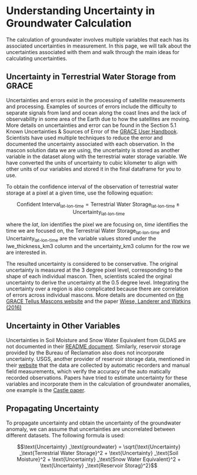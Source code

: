 # Understanding Uncertainty in Groundwater Calculation

The calculation of groundwater involves multiple variables that each has its associated uncertainties in measurement. In this page, we will talk about the uncertainties associated with them and walk through the main ideas for calculating uncertainties.

## Uncertainty in Terrestrial Water Storage from GRACE
Uncertainties and errors exist in the processing of satellite measurements and processing. Examples of sources of errors include the difficulty to separate signals from land and ocean along the coast lines and the lack of observability in some area of the Earth due to how the satellites are moving. More details on uncertainties and error can be found in the Section 5.1 Known Uncertainties & Sources of Error of the [GRACE User Handbook](https://deotb6e7tfubr.cloudfront.net/s3-edaf5da92e0ce48fb61175c28b67e95d/podaac-ops-cumulus-docs.s3.us-west-2.amazonaws.com/gracefo/open/docs/GRACE-FO_L3_Handbook_JPL.pdf?A-userid=None&Expires=1691775191&Signature=hg9xblOoxGYd6Y4nT6lDtUVJfyYE9iB4GuXJi8rBsajgAq1CW2ctZHK-nHkLGDB4U0GbLKywoUI4h3QIN27MZorTUU2osEa6PDDEqniPfumQLqTdES7sgK2eBwYHKp8ac07-hFyfJ6bxhFwj-OKYMfS5mw1SLtGbjenc3LGLEOaQ-SVA~aNDQ-2QjCzFqtb-H9CXBGy6ZLNaU6fEzTmTUXIVqTXu8mZaB7423exrYNWxzbjLKctErOF-NX3gV8-ThrAt-VsLh~PBaT9epFamMOH18hs6Uv3t0~GwwF4UQTPS7wPndO4vnpApDni7F3u9ElnlK~OED7BX3sQ3S72nsw__&Key-Pair-Id=K2T4XLW1Q8DT9E). Scientists have used multiple techniques to reduce the error and documented the uncertainty associated with each observation. In the mascon solution data we are using, the uncertainty is stored as another variable in the dataset along with the terrestrial water storage variable. We have converted the units of uncertainty to cubic kilometer to align with other units of our variables and stored it in the final dataframe for you to use. 

To obtain the confidence interval of the observation of terrestrial water storage at a pixel at a given time, use the following equation:

$$\text{Confident Interval} _\text{lat-lon-time} = \text{Terrestrial Water Storage} _\text{lat-lon-time} ± \text{Uncertainty} _\text{lat-lon-time}$$

where the $`lat`$, $lon$ identifies the pixel we are focusing on, $time$ identifies the time we are focused on, the $\text{Terrestrial Water Storage} _\text{lat-lon-time}$ and $\text{Uncertainty} _\text{lat-lon-time}$ are the variable values stored under the lwe_thickness_km3 column and the uncertainty_km3 column for the row we are interested in.

The resulted uncertainty is considered to be conservative. The original uncertainty is measured at the 3 degree pixel level, corresponding to the shape of each individual mascon. Then, scientists scaled the orginal uncertainty to derive the uncertainty at the 0.5 degree level. Integrating the uncertainty over a region is also complicated because there are correlation of errors across individual mascons. More details are documented on [the GRACE Tellus Mascons website](https://grace.jpl.nasa.gov/data/get-data/jpl_global_mascons/) and the paper [Wiese, Landerer and Watkins (2016)](http://dx.doi.org/10.1002/2016WR019344)



## Uncertainty in Other Variables
Uncertainties in Soil Moisture and Snow Water Equivalent from GLDAS are not documented in their [README document](https://hydro1.gesdisc.eosdis.nasa.gov/data/GLDAS/GLDAS_NOAH025_M.2.1/doc/README_GLDAS2.pdf). Similarly, reservoir storage provided by the Bureau of Reclamation also does not incorporate uncertainty. USGS, another provider of reservoir storage data, mentioned in their [website](https://waterdata.usgs.gov/nwis/sw) that the data are collected by automatic recorders and manual field measurements, which verify the accuracy of the auto matically recorded observations. Papers have tried to estimate uncertainty for these variables and incorporate them in the calculation of groundwater anomalies, one example is the [Castle paper](https://agupubs.onlinelibrary.wiley.com/doi/10.1002/2014GL061055).

## Propagating Uncertainty
To propagate uncertainty and obtain the uncertainty of the groundwater anomaly, we can assume that uncertainties are uncorrelated between different datasets. The following formula is used:

$$\text{Uncertainty} _\text{groundwater} = \sqrt{\text{Uncertainty} _\text{Terrestrial Water Storage}^2 + \text{Uncertainty} _\text{Soil Moisture}^2 + \text{Uncertainty} _\text{Snow Water Equivalent}^2 + \text{Uncertainty} _\text{Reservoir Storag}^2}$$
